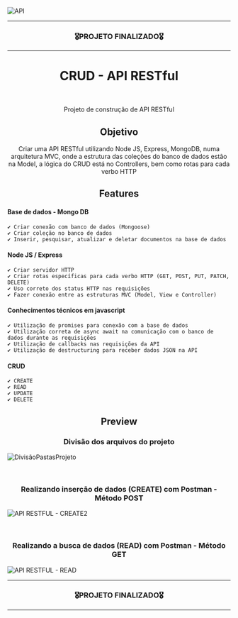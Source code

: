 ![API](https://user-images.githubusercontent.com/68918326/182261081-bdc4c776-5522-4705-ae00-872a435a9409.PNG)

<hr>
<h3 align="center">🎖️PROJETO FINALIZADO🎖️</h3>
<hr>

<h1 align="center">CRUD - API RESTful</h1>
<br>

<p align="center">Projeto de construção de API RESTful</p>


<h2 align="center">Objetivo</h2>
<p align="center">
  Criar uma API RESTful utilizando Node JS, Express, MongoDB, numa arquitetura MVC, onde a estrutura das coleções do banco de dados estão na Model, a lógica do CRUD está no Controllers, bem como rotas para cada verbo HTTP</p>


<h2 align="center">Features</h2>

  #### Base de dados - Mongo DB
    ✔️ Criar conexão com banco de dados (Mongoose)
    ✔️ Criar coleção no banco de dados
    ✔️ Inserir, pesquisar, atualizar e deletar documentos na base de dados
  
  #### Node JS / Express
    ✔️ Criar servidor HTTP
    ✔️ Criar rotas específicas para cada verbo HTTP (GET, POST, PUT, PATCH, DELETE)
    ✔️ Uso correto dos status HTTP nas requisições
    ✔️ Fazer conexão entre as estruturas MVC (Model, View e Controller)

  #### Conhecimentos técnicos em javascript
    ✔️ Utilização de promises para conexão com a base de dados
    ✔️ Utilização correta de async await na comunicação com o banco de dados durante as requisições
    ✔️ Utilização de callbacks nas requisições da API
    ✔️ Utilização de destructuring para receber dados JSON na API
 
  #### CRUD
    ✔️ CREATE
    ✔️ READ
    ✔️ UPDATE
    ✔️ DELETE

<h2 align="center">Preview</h2>
<h3 align="center">Divisão dos arquivos do projeto</h3>

![DivisãoPastasProjeto](https://user-images.githubusercontent.com/68918326/182261659-bb6e2823-c1c9-4118-8db8-e060619fdf8a.PNG)

<br>
<h3 align="center">Realizando inserção de dados (CREATE) com Postman - Método POST</h3>

![API RESTFUL - CREATE2](https://user-images.githubusercontent.com/68918326/182262710-9cc92a5d-eecd-405d-be59-85869923ce09.gif)


<br>
<h3 align="center">Realizando a busca de dados (READ) com Postman - Método GET</h3>

![API RESTFUL - READ](https://user-images.githubusercontent.com/68918326/182366416-98018c4b-e479-468a-9dad-dfbb43b08005.gif)



<hr>
<h3 align="center">🎖️PROJETO FINALIZADO🎖️</h3>
<hr>
